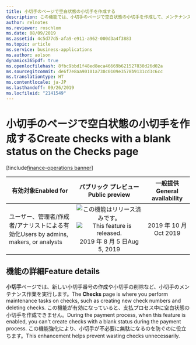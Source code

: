```yaml
---
title: 小切手のページで空白状態の小切手を作成する
description: この機能では、小切手のページで空白状態の小切手を作成して、メンテナンス作業をより効率よく実行し、小切手が無駄になるのを防ぐことができます。
author: relnotes
ms.reviewer: roschlom
ms.date: 08/09/2019
ms.assetid: 4c5d77d5-afa9-e911-a962-000d3a4f3883
ms.topic: article
ms.service: business-applications
ms.author: aolson
dynamics365pdf: true
ms.openlocfilehash: 8fbc9bbd1f48ed8eca46669b621527830d26d02a
ms.sourcegitcommit: de6f7e8aa90101a730c0109e3578b9131cd3c6cc
ms.translationtype: HT
ms.contentlocale: ja-JP
ms.lasthandoff: 09/26/2019
ms.locfileid: "2141549"
---
```

# <a name="create-checks-with-a-blank-status-on-the-checks-page"></a><span data-ttu-id="0aef2-103">小切手のページで空白状態の小切手を作成する</span><span class="sxs-lookup"><span data-stu-id="0aef2-103">Create checks with a blank status on the Checks page</span></span>
[!include[finance-operations banner](../includes/finance-operations.md)]

| <span data-ttu-id="0aef2-104">有効対象</span><span class="sxs-lookup"><span data-stu-id="0aef2-104">Enabled for</span></span>    |  <span data-ttu-id="0aef2-105">パブリック プレビュー</span><span class="sxs-lookup"><span data-stu-id="0aef2-105">Public preview</span></span> | <span data-ttu-id="0aef2-106">一般提供</span><span class="sxs-lookup"><span data-stu-id="0aef2-106">General availability</span></span> | 
| ---------- | :----------: |:----------: |
|<span data-ttu-id="0aef2-107">ユーザー、管理者/作成者/アナリストによる有効化</span><span class="sxs-lookup"><span data-stu-id="0aef2-107">Users by admins, makers, or analysts</span></span>|<span data-ttu-id="0aef2-108">![この機能はリリース済みです。](/dynamics365-release-plan/media/green-checkmark.png "この機能はリリース済みです。")</span><span class="sxs-lookup"><span data-stu-id="0aef2-108">![This feature is released.](/dynamics365-release-plan/media/green-checkmark.png "This feature is released.")</span></span> <span data-ttu-id="0aef2-109">2019 年 8 月 5 日</span><span class="sxs-lookup"><span data-stu-id="0aef2-109">Aug 5, 2019</span></span>| <span data-ttu-id="0aef2-110">2019 年 10 月</span><span class="sxs-lookup"><span data-stu-id="0aef2-110">Oct 2019</span></span>|


## <a name="feature-details"></a><span data-ttu-id="0aef2-111">機能の詳細</span><span class="sxs-lookup"><span data-stu-id="0aef2-111">Feature details</span></span>
<!--feature detail start -->
<span data-ttu-id="0aef2-112">**小切手**ページでは、新しい小切手番号の作成や小切手の削除など、小切手のメンテナンス作業を実行します。</span><span class="sxs-lookup"><span data-stu-id="0aef2-112">The **Checks** page is where you perform maintenance tasks on checks, such as creating new check numbers and deleting checks.</span></span> <span data-ttu-id="0aef2-113">この機能が有効になっていると、支払プロセス中に空白状態の小切手を作成できません。</span><span class="sxs-lookup"><span data-stu-id="0aef2-113">During the payment process, when this feature is enabled, you can't create checks with a blank status during the payment process.</span></span> <span data-ttu-id="0aef2-114">この機能強化により、小切手が不必要に無駄になるのを防ぐのに役立ちます。</span><span class="sxs-lookup"><span data-stu-id="0aef2-114">This enhancement helps prevent wasting checks unnecessarily.</span></span>
<!--feature detail end -->
